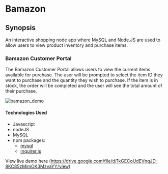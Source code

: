 # Bamazon

## Synopsis

An interactive shopping node app where MySQL and Node.JS are used to allow users to view product inventory and purchase items.

### Bamazon Customer Portal

The Bamazon Customer Portal allows users to view the current items available for purchase.  The user will be prompted to select the item ID they want to purchase and the quantity they wish to purchase.  If the item is in stock, the order will be completed and the user will see the total amount of their purchase.

![bamazon_demo](https://user-images.githubusercontent.com/35125977/43989483-6dc07d78-9cff-11e8-8aea-7e0683bbb75b.JPG)

#### Technologies Used

* Javascript
* nodeJS
* MySQL
* npm packages:
  * [mysql](https://www.npmjs.com/package/mysql)
  * [Inquirer.js](https://www.npmjs.com/package/inquirer)
  
 View live demo here (https://drive.google.com/file/d/1kGECoUdEVnqJD-8KC85zMimOK3MzvaYY/view)